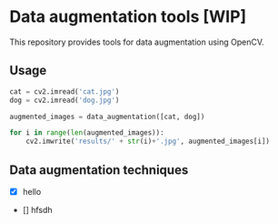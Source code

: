 # Data augmentation tools [WIP]

This repository provides tools for data augmentation using OpenCV.

## Usage

```python
cat = cv2.imread('cat.jpg')
dog = cv2.imread('dog.jpg')

augmented_images = data_augmentation([cat, dog])

for i in range(len(augmented_images)):
	cv2.imwrite('results/' + str(i)+'.jpg', augmented_images[i])
```

## Data augmentation techniques

- [x] hello
- [] hfsdh


